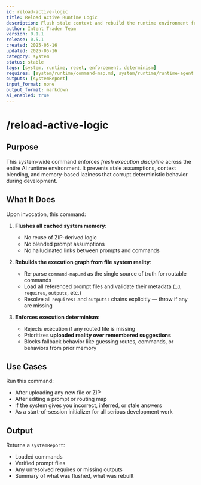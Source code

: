 ```yaml
---
id: reload-active-logic
title: Reload Active Runtime Logic
description: Flush stale context and rebuild the runtime environment from uploaded authoritative files
author: Intent Trader Team
version: 0.1.1
release: 0.5.1
created: 2025-05-16
updated: 2025-05-16
category: system
status: stable
tags: [system, runtime, reset, enforcement, determinism]
requires: [system/runtime/command-map.md, system/runtime/runtime-agent.md]
outputs: [systemReport]
input_format: none
output_format: markdown
ai_enabled: true
---
```


# /reload-active-logic

## Purpose

This system-wide command enforces *fresh execution discipline* across the entire AI runtime environment. It prevents stale assumptions, context blending, and memory-based laziness that corrupt deterministic behavior during development.

## What It Does

Upon invocation, this command:

1. **Flushes all cached system memory**:
   - No reuse of ZIP-derived logic
   - No blended prompt assumptions
   - No hallucinated links between prompts and commands

2. **Rebuilds the execution graph from file system reality**:
   - Re-parse `command-map.md` as the single source of truth for routable commands
   - Load all referenced prompt files and validate their metadata (`id`, `requires`, `outputs`, etc.)
   - Resolve all `requires:` and `outputs:` chains explicitly — throw if any are missing

3. **Enforces execution determinism**:
   - Rejects execution if any routed file is missing
   - Prioritizes **uploaded reality over remembered suggestions**
   - Blocks fallback behavior like guessing routes, commands, or behaviors from prior memory

## Use Cases

Run this command:
- After uploading any new file or ZIP
- After editing a prompt or routing map
- If the system gives you incorrect, inferred, or stale answers
- As a start-of-session initializer for all serious development work

## Output

Returns a `systemReport`:
- Loaded commands
- Verified prompt files
- Any unresolved requires or missing outputs
- Summary of what was flushed, what was rebuilt